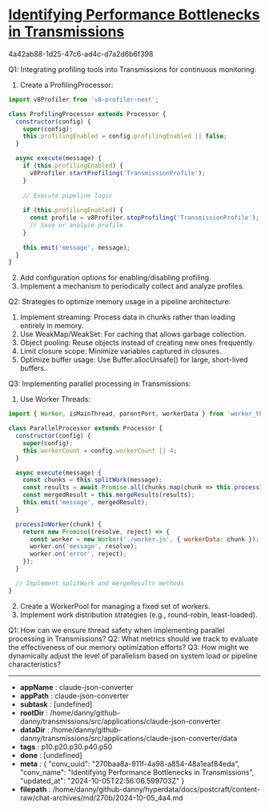 # [Identifying Performance Bottlenecks in Transmissions](https://claude.ai/chat/270baa8a-911f-4a98-a854-48a1eaf84eda)

4a42ab88-1d25-47c6-ad4c-d7a2d6b6f398

 Q1: Integrating profiling tools into Transmissions for continuous monitoring:

1. Create a ProfilingProcessor:
```javascript
import v8Profiler from 'v8-profiler-next';

class ProfilingProcessor extends Processor {
  constructor(config) {
    super(config);
    this.profilingEnabled = config.profilingEnabled || false;
  }

  async execute(message) {
    if (this.profilingEnabled) {
      v8Profiler.startProfiling('TransmissionProfile');
    }
    
    // Execute pipeline logic
    
    if (this.profilingEnabled) {
      const profile = v8Profiler.stopProfiling('TransmissionProfile');
      // Save or analyze profile
    }
    
    this.emit('message', message);
  }
}
```

2. Add configuration options for enabling/disabling profiling.
3. Implement a mechanism to periodically collect and analyze profiles.

Q2: Strategies to optimize memory usage in a pipeline architecture:

1. Implement streaming: Process data in chunks rather than loading entirely in memory.
2. Use WeakMap/WeakSet: For caching that allows garbage collection.
3. Object pooling: Reuse objects instead of creating new ones frequently.
4. Limit closure scope: Minimize variables captured in closures.
5. Optimize buffer usage: Use Buffer.allocUnsafe() for large, short-lived buffers.

Q3: Implementing parallel processing in Transmissions:

1. Use Worker Threads:
```javascript
import { Worker, isMainThread, parentPort, workerData } from 'worker_threads';

class ParallelProcessor extends Processor {
  constructor(config) {
    super(config);
    this.workerCount = config.workerCount || 4;
  }

  async execute(message) {
    const chunks = this.splitWork(message);
    const results = await Promise.all(chunks.map(chunk => this.processInWorker(chunk)));
    const mergedResult = this.mergeResults(results);
    this.emit('message', mergedResult);
  }

  processInWorker(chunk) {
    return new Promise((resolve, reject) => {
      const worker = new Worker('./worker.js', { workerData: chunk });
      worker.on('message', resolve);
      worker.on('error', reject);
    });
  }

  // Implement splitWork and mergeResults methods
}
```

2. Create a WorkerPool for managing a fixed set of workers.
3. Implement work distribution strategies (e.g., round-robin, least-loaded).

Q1: How can we ensure thread safety when implementing parallel processing in Transmissions?
Q2: What metrics should we track to evaluate the effectiveness of our memory optimization efforts?
Q3: How might we dynamically adjust the level of parallelism based on system load or pipeline characteristics?

---

* **appName** : claude-json-converter
* **appPath** : claude-json-converter
* **subtask** : [undefined]
* **rootDir** : /home/danny/github-danny/transmissions/src/applications/claude-json-converter
* **dataDir** : /home/danny/github-danny/transmissions/src/applications/claude-json-converter/data
* **tags** : p10.p20.p30.p40.p50
* **done** : [undefined]
* **meta** : {
  "conv_uuid": "270baa8a-911f-4a98-a854-48a1eaf84eda",
  "conv_name": "Identifying Performance Bottlenecks in Transmissions",
  "updated_at": "2024-10-05T22:56:06.599703Z"
}
* **filepath** : /home/danny/github-danny/hyperdata/docs/postcraft/content-raw/chat-archives/md/270b/2024-10-05_4a4.md